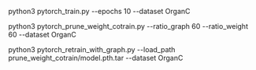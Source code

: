 python3 pytorch_train.py --epochs 10 --dataset OrganC

python3 pytorch_prune_weight_cotrain.py --ratio_graph 60 --ratio_weight 60 --dataset OrganC

python3 pytorch_retrain_with_graph.py --load_path prune_weight_cotrain/model.pth.tar --dataset OrganC
